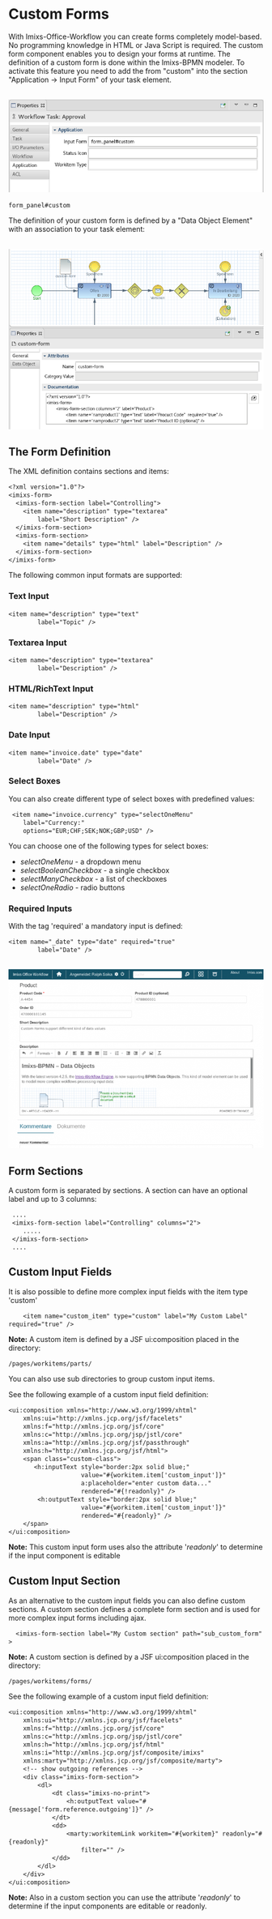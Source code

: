 # Custom Forms

With Imixs-Office-Workflow you can create forms completely model-based. No programming knowledge in HTML 
or Java Script is required.
The custom form component enables you to design your forms at runtime. The definition of a custom form is done within the Imixs-BPMN modeler.  To activate this feature you need to add the from "custom" into the section "Application -> Input Form" of your task element.


<br /><img src="custom_forms_01.png" /> 

	form_panel#custom


The definition of your custom form is defined by a "Data Object Element" with an association to your task element:

<br /><img src="imixs-bpmn-custom-forms.png" /> 


## The Form Definition

The XML definition contains sections and items:


	<?xml version="1.0"?>
	<imixs-form>
	  <imixs-form-section label="Controlling">
	    <item name="description" type="textarea"
	        label="Short Description" />
	  </imixs-form-section>
	  <imixs-form-section>
	    <item name="details" type="html" label="Description" />
	  </imixs-form-section>
	</imixs-form>
	
  
The following common input formats are supported:

### Text Input

	<item name="description" type="text"
	        label="Topic" />

### Textarea Input

	<item name="description" type="textarea"
	        label="Description" />

### HTML/RichText Input

	<item name="description" type="html"
	        label="Description" />

### Date Input

	<item name="invoice.date" type="date"
	        label="Date" />

### Select Boxes

You can also create different type of select boxes with predefined values:

	 <item name="invoice.currency" type="selectOneMenu" 
		label="Currency:"
		options="EUR;CHF;SEK;NOK;GBP;USD" />


You can choose one of the following types for select boxes:

 - *selectOneMenu*  - a dropdown menu
 - *selectBooleanCheckbox* - a single checkbox
 - *selectManyCheckbox* - a list of checkboxes
 - *selectOneRadio* - radio buttons
						

### Required Inputs
With the tag 'required' a mandatory input is defined:

	<item name="_date" type="date" required="true"
	        label="Date" />



<br /><img src="imixs-bpmn-custom-forms-example-768x538.png" /> 



## Form Sections

A custom form is separated by sections. A section can have an optional label and up to 3 columns:



	 ....
	 <imixs-form-section label="Controlling" columns="2">
	 	.....
	 </imixs-form-section>
	 ....


## Custom Input Fields

It is also possible to define more complex input fields with the item type 'custom'

	    <item name="custom_item" type="custom" label="My Custom Label" required="true" />

	
**Note:** A custom item is defined by a JSF ui:composition placed in the directory: 

	/pages/workitems/parts/
	
You can also use sub directories to group custom input items. 

See the following example of a custom input field definition:

	<ui:composition xmlns="http://www.w3.org/1999/xhtml"
		xmlns:ui="http://xmlns.jcp.org/jsf/facelets"
		xmlns:f="http://xmlns.jcp.org/jsf/core"
		xmlns:c="http://xmlns.jcp.org/jsp/jstl/core"
		xmlns:a="http://xmlns.jcp.org/jsf/passthrough"
		xmlns:h="http://xmlns.jcp.org/jsf/html">
		<span class="custom-class"> 
		   <h:inputText style="border:2px solid blue;" 
		                value="#{workitem.item['custom_input']}"
		                a:placeholder="enter custom data..." 
		                rendered="#{!readonly}" />
		    <h:outputText style="border:2px solid blue;" 
		                value="#{workitem.item['custom_input']}"
		                rendered="#{readonly}" />
		</span>
	</ui:composition>

**Note:** This custom input form uses also the attribute '*readonly*' to determine if the input component is editable


## Custom Input Section

As an alternative to the custom input fields you can also define custom sections. A custom section defines a complete form section and is used for more complex input forms including ajax.

	  <imixs-form-section label="My Custom section" path="sub_custom_form" > 


	
**Note:** A custom section is defined by a JSF ui:composition placed in the directory: 

	/pages/workitems/forms/


See the following example of a custom input field definition:


	<ui:composition xmlns="http://www.w3.org/1999/xhtml"
		xmlns:ui="http://xmlns.jcp.org/jsf/facelets"
		xmlns:f="http://xmlns.jcp.org/jsf/core"
		xmlns:c="http://xmlns.jcp.org/jsp/jstl/core"
		xmlns:h="http://xmlns.jcp.org/jsf/html"
		xmlns:i="http://xmlns.jcp.org/jsf/composite/imixs"
		xmlns:marty="http://xmlns.jcp.org/jsf/composite/marty">
		<!-- show outgoing references -->
		<div class="imixs-form-section">
			<dl>
				<dt class="imixs-no-print">
					<h:outputText value="#{message['form.reference.outgoing']}" />
				</dt>
				<dd>
					<marty:workitemLink workitem="#{workitem}" readonly="#{readonly}" 
						filter="" />
				</dd>
			</dl>
		</div>
	</ui:composition>


**Note:** Also in a custom section you can use the attribute '*readonly*' to determine if the input components are editable or readonly.


	 